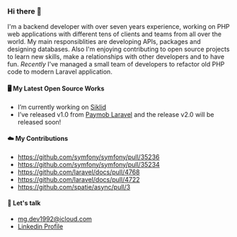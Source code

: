 ### Hi there 👋

I'm a backend developer with over seven years experience, working on PHP web applications with different tens of clients and teams from all over the world. My main responsiblities are developing APIs, packages and designing databases. Also I'm enjoying contributing to open source projects to learn new skills, make a relationships with other developers and to have fun.
_Recently_ I've managed a small team of developers to refactor old PHP code to modern Laravel application.

#### 🖥️ My Latest Open Source Works

- I’m currently working on [Siklid](https://github.com/piscibus/siklid-api)
- I’ve released v1.0 from [Paymob Laravel](https://github.com/mgamal92/paymob-laravel) and the release v2.0 will be released soon!
 
#### ☁️ My Contributions
- https://github.com/symfony/symfony/pull/35236
- https://github.com/symfony/symfony/pull/35234
- https://github.com/laravel/docs/pull/4768
- https://github.com/laravel/docs/pull/4722
- https://github.com/spatie/async/pull/3

#### 💬 Let's talk

- <a href='mailto:mg.dev1992@icloud.com'>mg.dev1992@icloud.com</a>
- [Linkedin Profile](https://www.linkedin.com/in/mgamal92/)
